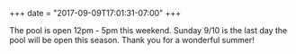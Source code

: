 +++
date = "2017-09-09T17:01:31-07:00"
+++

The pool is open 12pm - 5pm this weekend. Sunday 9/10 is the last day the pool will be open this season. Thank you for a wonderful summer!

